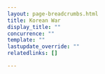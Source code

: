 ```yaml
---
layout: page-breadcrumbs.html
title: Korean War
display_title: ""
concurrence: ""
template: ""
lastupdate_override: ""
relatedlinks: []

---
```

